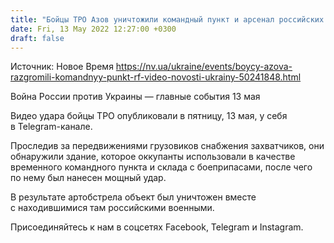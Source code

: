 ```yaml
---
title: "Бойцы ТРО Азов уничтожили командный пункт и арсенал российских войск — видео"
date: Fri, 13 May 2022 12:27:00 +0300
draft: false
---
```

Источник: Новое Время https://nv.ua/ukraine/events/boycy-azova-razgromili-komandnyy-punkt-rf-video-novosti-ukrainy-50241848.html


Война России против Украины — главные события 13 мая

Видео удара бойцы ТРО опубликовали в пятницу, 13 мая, у себя в Telegram-канале.

Проследив за передвижениями грузовиков снабжения захватчиков, они обнаружили здание, которое оккупанты использовали в качестве временного командного пункта и склада с боеприпасами, после чего по нему был нанесен мощный удар.

 В результате артобстрела объект был уничтожен вместе с находившимися там российскими военными.

Присоединяйтесь к нам в соцсетях Facebook, Telegram и Instagram.
